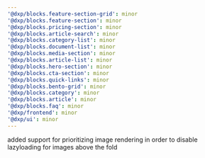 ```yaml
---
'@dxp/blocks.feature-section-grid': minor
'@dxp/blocks.feature-section': minor
'@dxp/blocks.pricing-section': minor
'@dxp/blocks.article-search': minor
'@dxp/blocks.category-list': minor
'@dxp/blocks.document-list': minor
'@dxp/blocks.media-section': minor
'@dxp/blocks.article-list': minor
'@dxp/blocks.hero-section': minor
'@dxp/blocks.cta-section': minor
'@dxp/blocks.quick-links': minor
'@dxp/blocks.bento-grid': minor
'@dxp/blocks.category': minor
'@dxp/blocks.article': minor
'@dxp/blocks.faq': minor
'@dxp/frontend': minor
'@dxp/ui': minor
---
```


added support for prioritizing image rendering in order to disable lazyloading for images above the fold
